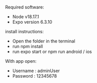 Required software:
 - Node v18.17.1
 - Expo version 6.3.10

install instructions:
 - Open the folder in the terminal
 - run npm install
 - run expo start or npm run android / ios

With app open:
* Username	: adminUser
* Password 	: 12345678
